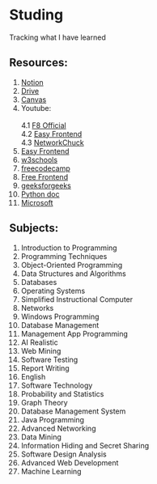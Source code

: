 # Studing
Tracking what I have learned 
## Resources: 
 1.  [Notion](https://www.notion.so/Aevuive-0c334fd087d44eea8e5bcea5be4513e1)
 2.  [Drive](https://drive.google.com/drive/folders/1dSB7ROrhVqq0Gb52KySsOPZII9L3LX0d)
 3.  [Canvas](https://www.canva.com/)
 4.  Youtube:<br>	
   4.1 [F8 Official](https://www.youtube.com/c/F8VNOfficial)<br>
   4.2 [Easy Frontend](https://www.youtube.com/c/EasyFrontend)<br>
   4.3 [NetworkChuck](https://www.youtube.com/c/NetworkChuck)<br>
 5.  [Easy Frontend](https://www.ezfrontend.com/)
 6.  [w3schools](https://www.w3schools.com/)
 7.  [freecodecamp](https://www.freecodecamp.org/)
 8.  [Free Frontend](https://freefrontend.com/)
 9.  [geeksforgeeks](https://www.geeksforgeeks.org/)
 10. [Python doc](https://docs.python.org/3/tutorial/)
 11. [Microsoft](https://learn.microsoft.com/en-us/docs/)
## Subjects:
 1.	 Introduction to Programming
 2.	 Programming Techniques
 3.	 Object-Oriented Programming
 4.	 Data Structures and Algorithms
 5.	 Databases
 6.	 Operating Systems
 10. Simplified Instructional Computer
 11. Networks
 12. Windows Programming
 13. Database Management
 14. Management App Programming
 15. AI Realistic
 16. Web Mining
 17. Software Testing
 18. Report Writing
 19. English
 20. Software Technology
 21. Probability and Statistics
 22. Graph Theory
 23. Database Management System
 24. Java Programming
 25. Advanced Networking
 26. Data Mining
 27. Information Hiding and Secret Sharing
 28. Software Design Analysis
 29. Advanced Web Development
 30. Machine Learning
